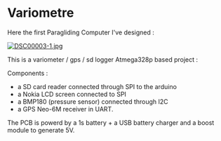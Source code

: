 # Variometre


Here the first Paragliding Computer I've designed : 

[![DSC00003-1.jpg](https://i.postimg.cc/CKhkJtn1/DSC00003-1.jpg)](https://postimg.cc/18d83vHh)

This is a variometer / gps / sd logger Atmega328p based project : 

Components :
* a SD card reader connected through SPI to the arduino
* a Nokia LCD screen connected to SPI
* a BMP180 (pressure sensor) connected through I2C
* a GPS Neo-6M receiver in UART.

The PCB is powerd by a 1s battery + a USB battery charger and a boost module to generate 5V.
